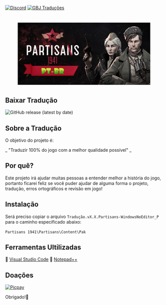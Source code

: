 [![Discord](https://img.shields.io/discord/721047801957580821?color=blueviolet&label=Discord)](https://discord.gg/HESMuU2)
[![GBJ Traduções](https://img.shields.io/badge/‹Traduções%20GBJ›-blue?style=flat&logo=Windows&logoColor=white)](https://github.com/JUNIORGBJ)


<h1 align="center"><figure>
  <img src="PARTISANS_1941.png">
</figure></h1>

## Baixar Tradução

![GitHub release (latest by date)](https://img.shields.io/github/v/release/JUNIORGBJ/PARTISANS_1941_PT-BR?label=Lan%C3%A7amento&style=for-the-badge)

## Sobre a Tradução

O objetivo do projeto é:

_ "Traduzir 100% do jogo com a melhor qualidade possível" _

## Por quê?

Este projeto irá ajudar muitas pessoas a entender melhor a história do jogo, portanto ficarei feliz se você puder ajudar de alguma forma o projeto, tradução, erros ortográficos e revisão em jogo!

## Instalação

Será preciso copiar o arquivo ```Tradução.vX.X.Partisans-WindowsNoEditor_P``` para o caminho especificado abaixo:

```Partisans 1941\Partisans\Content\Pak```


## Ferramentas Ultilizadas

:link: [Visual Studio Code](https://code.visualstudio.com)
:link: [Notepad++](https://notepad-plus-plus.org)

## Doações

[![Picpay](https://i.ibb.co/cYcsCnZ/hhhh.png)](https://picpay.me/gilsongbj)

Obrigado!:wave:

